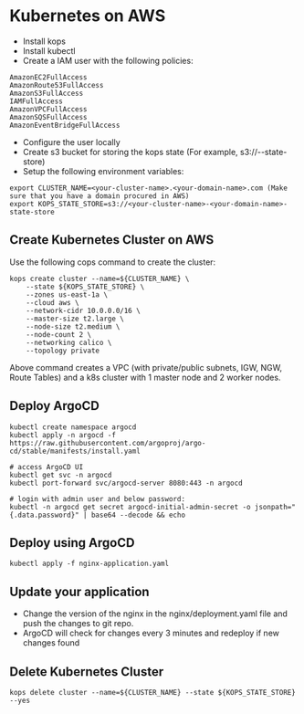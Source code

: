 # Kubernetes on AWS
- Install kops
- Install kubectl
- Create a IAM user with the following policies:
```
AmazonEC2FullAccess
AmazonRoute53FullAccess
AmazonS3FullAccess
IAMFullAccess
AmazonVPCFullAccess
AmazonSQSFullAccess
AmazonEventBridgeFullAccess
```
- Configure the user locally
- Create s3 bucket for storing the kops state (For example, s3://<your-cluster-name>-<your-domain-name>-state-store)
- Setup the following environment variables:
```
export CLUSTER_NAME=<your-cluster-name>.<your-domain-name>.com (Make sure that you have a domain procured in AWS)
export KOPS_STATE_STORE=s3://<your-cluster-name>-<your-domain-name>-state-store
```

## Create Kubernetes Cluster on AWS

Use the following cops command to create the cluster:

```
kops create cluster --name=${CLUSTER_NAME} \
    --state ${KOPS_STATE_STORE} \
    --zones us-east-1a \
    --cloud aws \
    --network-cidr 10.0.0.0/16 \
    --master-size t2.large \
    --node-size t2.medium \
    --node-count 2 \
    --networking calico \
    --topology private
```

Above command creates a VPC (with private/public subnets, IGW, NGW, Route Tables) and a k8s cluster with 1 master node and 2 worker nodes. 

## Deploy ArgoCD

```
kubectl create namespace argocd
kubectl apply -n argocd -f https://raw.githubusercontent.com/argoproj/argo-cd/stable/manifests/install.yaml

# access ArgoCD UI
kubectl get svc -n argocd
kubectl port-forward svc/argocd-server 8080:443 -n argocd

# login with admin user and below password:
kubectl -n argocd get secret argocd-initial-admin-secret -o jsonpath="{.data.password}" | base64 --decode && echo
```

## Deploy using ArgoCD
```
kubectl apply -f nginx-application.yaml
```

## Update your application
- Change the version of the nginx in the nginx/deployment.yaml file and push the changes to git repo. 
- ArgoCD will check for changes every 3 minutes and redeploy if new changes found 

## Delete Kubernetes Cluster

```
kops delete cluster --name=${CLUSTER_NAME} --state ${KOPS_STATE_STORE} --yes
```